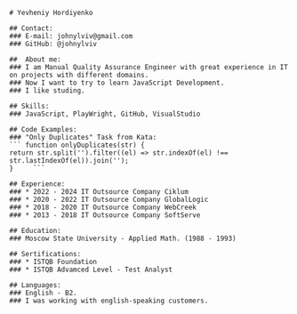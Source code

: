     # Yevheniy Hordiyenko
    
    ## Contact:
    ### E-mail: johnylviv@gmail.com
    ### GitHub: @johnylviv
    
    ##  About me:
    ### I am Manual Quality Assurance Engineer with great experience in IT on projects with different domains.
    ### Now I want to try to learn JavaScript Development.
    ### I like studing.
    
    ## Skills:
    ### JavaScript, PlayWright, GitHub, VisualStudio
    
    ## Code Examples: 
    ### "Only Duplicates" Task from Kata:
    ``` function onlyDuplicates(str) {
    return str.split('').filter((el) => str.indexOf(el) !== str.lastIndexOf(el)).join('');
    }     ```
    
    ## Experience:
    ### * 2022 - 2024 IT Outsource Company Ciklum
    ### * 2020 - 2022 IT Outsource Company GlobalLogic
    ### * 2018 - 2020 IT Outsource Company WebCreek
    ### * 2013 - 2018 IT Outsource Company SoftServe
    
    ## Education:
    ### Moscow State University - Applied Math. (1988 - 1993)
    
    ## Sertifications:
    ### * ISTQB Foundation
    ### * ISTQB Advamced Level - Test Analyst
    
    ## Languages:
    ### English - B2. 
    ### I was working with english-speaking customers.

